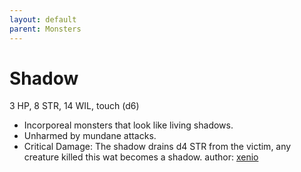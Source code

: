 ```yaml
---
layout: default
parent: Monsters
---
```

# Shadow
3 HP, 8 STR, 14 WIL, touch (d6) 
-   Incorporeal monsters that look like living shadows.
-   Unharmed by mundane attacks.
-   Critical Damage: The shadow drains d4 STR from the victim, any
    creature killed this wat becomes a shadow.
author: [xenio](https://xenioinabottle.blogspot.com)
